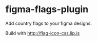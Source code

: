 # figma-flags-plugin

Add country flags to your figma designs.

Build with http://flag-icon-css.lip.is